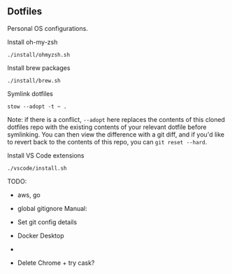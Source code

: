 ## Dotfiles

Personal OS configurations.

Install oh-my-zsh
```
./install/ohmyzsh.sh
```

Install brew packages
```
./install/brew.sh
```

Symlink dotfiles
```
stow --adopt -t ~ .
```

Note: if there is a conflict, `--adopt` here replaces the contents of this cloned dotfiles repo with the existing contents of your relevant dotfile before symlinking. You can then view the difference with a git diff, and if you'd like to revert back to the contents of this repo, you can `git reset --hard`.

Install VS Code extensions
```
./vscode/install.sh
```

TODO:
- aws, go
- global gitignore
Manual:
- Set git config details
- Docker Desktop
- 

- Delete Chrome + try cask? 
